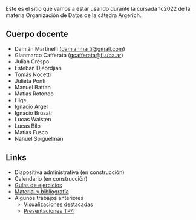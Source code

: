 Este es el sitio que vamos a estar usando durante la cursada 1c2022 de la materia Organización de Datos de la cátedra Argerich.

## Cuerpo docente

* Damián Martinelli (damianmarti@gmail.com)
* Gianmarco Cafferata (gcafferata@fi.uba.ar)
* Julian Crespo
* Esteban Djeordjian
* Tomás Nocetti
* Julieta Ponti
* Manuel Battan
* Matias Rotondo
* Hige
* Ignacio Argel
* Ignacio Brusati
* Lucas Waisten
* Lucas Bilo
* Matias Fusco
* Nahuel Spiguelman

## Links

* Diapositiva administrativa (en construcción)
* Calendario (en construcción)
* [Guías de ejercicios](/guias)
* [Material y bibliografía](materiales.md)
* Algunos trabajos anteriores
  * [Visualizaciones destacadas](visualizaciones.md)
  * [Presentaciones TP4](tps4.md)
